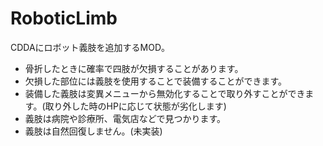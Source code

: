 # RoboticLimb
CDDAにロボット義肢を追加するMOD。
- 骨折したときに確率で四肢が欠損することがあります。
- 欠損した部位には義肢を使用することで装備することができます。
- 装備した義肢は変異メニューから無効化することで取り外すことができます。(取り外した時のHPに応じて状態が劣化します)
- 義肢は病院や診療所、電気店などで見つかります。
- 義肢は自然回復しません。(未実装)

